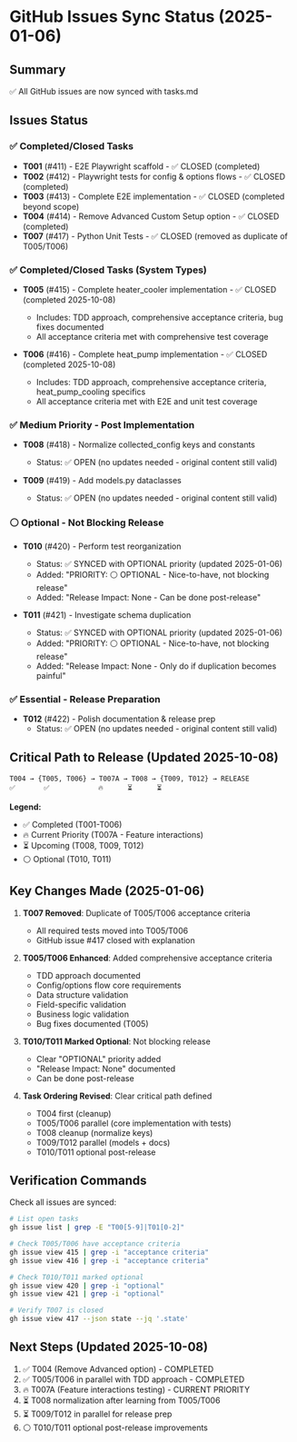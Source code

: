 # GitHub Issues Sync Status (2025-01-06)

## Summary
✅ All GitHub issues are now synced with tasks.md

## Issues Status

### ✅ Completed/Closed Tasks
- **T001** (#411) - E2E Playwright scaffold - ✅ CLOSED (completed)
- **T002** (#412) - Playwright tests for config & options flows - ✅ CLOSED (completed)
- **T003** (#413) - Complete E2E implementation - ✅ CLOSED (completed beyond scope)
- **T004** (#414) - Remove Advanced Custom Setup option - ✅ CLOSED (completed)
- **T007** (#417) - Python Unit Tests - ✅ CLOSED (removed as duplicate of T005/T006)

### ✅ Completed/Closed Tasks (System Types)
- **T005** (#415) - Complete heater_cooler implementation - ✅ CLOSED (completed 2025-10-08)
  - Includes: TDD approach, comprehensive acceptance criteria, bug fixes documented
  - All acceptance criteria met with comprehensive test coverage

- **T006** (#416) - Complete heat_pump implementation - ✅ CLOSED (completed 2025-10-08)
  - Includes: TDD approach, comprehensive acceptance criteria, heat_pump_cooling specifics
  - All acceptance criteria met with E2E and unit test coverage

### ✅ Medium Priority - Post Implementation
- **T008** (#418) - Normalize collected_config keys and constants
  - Status: ✅ OPEN (no updates needed - original content still valid)

- **T009** (#419) - Add models.py dataclasses
  - Status: ✅ OPEN (no updates needed - original content still valid)

### ⚪ Optional - Not Blocking Release
- **T010** (#420) - Perform test reorganization
  - Status: ✅ SYNCED with OPTIONAL priority (updated 2025-01-06)
  - Added: "PRIORITY: ⚪ OPTIONAL - Nice-to-have, not blocking release"
  - Added: "Release Impact: None - Can be done post-release"

- **T011** (#421) - Investigate schema duplication
  - Status: ✅ SYNCED with OPTIONAL priority (updated 2025-01-06)
  - Added: "PRIORITY: ⚪ OPTIONAL - Nice-to-have, not blocking release"
  - Added: "Release Impact: None - Only do if duplication becomes painful"

### ✅ Essential - Release Preparation
- **T012** (#422) - Polish documentation & release prep
  - Status: ✅ OPEN (no updates needed - original content still valid)

## Critical Path to Release (Updated 2025-10-08)

```
T004 → {T005, T006} → T007A → T008 → {T009, T012} → RELEASE
✅       ✅            🔥      ⏳      ⏳
```

**Legend:**
- ✅ Completed (T001-T006)
- 🔥 Current Priority (T007A - Feature interactions)
- ⏳ Upcoming (T008, T009, T012)
- ⚪ Optional (T010, T011)

## Key Changes Made (2025-01-06)

1. **T007 Removed**: Duplicate of T005/T006 acceptance criteria
   - All required tests moved into T005/T006
   - GitHub issue #417 closed with explanation

2. **T005/T006 Enhanced**: Added comprehensive acceptance criteria
   - TDD approach documented
   - Config/options flow core requirements
   - Data structure validation
   - Field-specific validation
   - Business logic validation
   - Bug fixes documented (T005)

3. **T010/T011 Marked Optional**: Not blocking release
   - Clear "OPTIONAL" priority added
   - "Release Impact: None" documented
   - Can be done post-release

4. **Task Ordering Revised**: Clear critical path defined
   - T004 first (cleanup)
   - T005/T006 parallel (core implementation with tests)
   - T008 cleanup (normalize keys)
   - T009/T012 parallel (models + docs)
   - T010/T011 optional post-release

## Verification Commands

Check all issues are synced:
```bash
# List open tasks
gh issue list | grep -E "T00[5-9]|T01[0-2]"

# Check T005/T006 have acceptance criteria
gh issue view 415 | grep -i "acceptance criteria"
gh issue view 416 | grep -i "acceptance criteria"

# Check T010/T011 marked optional
gh issue view 420 | grep -i "optional"
gh issue view 421 | grep -i "optional"

# Verify T007 is closed
gh issue view 417 --json state --jq '.state'
```

## Next Steps (Updated 2025-10-08)

1. ✅ T004 (Remove Advanced option) - COMPLETED
2. ✅ T005/T006 in parallel with TDD approach - COMPLETED
3. 🔥 T007A (Feature interactions testing) - CURRENT PRIORITY
4. ⏳ T008 normalization after learning from T005/T006
5. ⏳ T009/T012 in parallel for release prep
6. ⚪ T010/T011 optional post-release improvements
